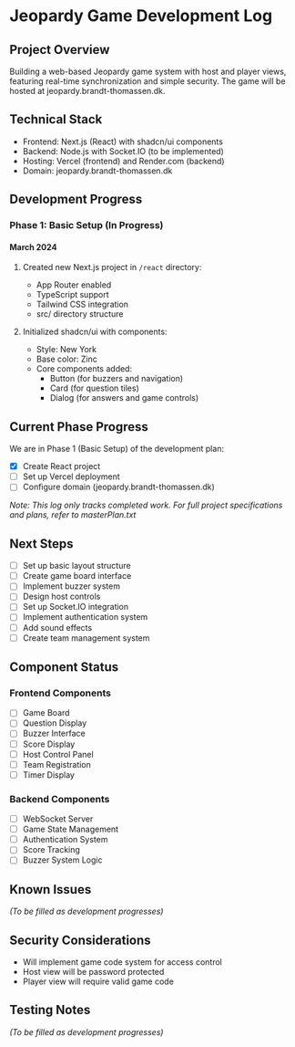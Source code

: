 # Jeopardy Game Development Log

## Project Overview
Building a web-based Jeopardy game system with host and player views, featuring real-time synchronization and simple security. The game will be hosted at jeopardy.brandt-thomassen.dk.

## Technical Stack
- Frontend: Next.js (React) with shadcn/ui components
- Backend: Node.js with Socket.IO (to be implemented)
- Hosting: Vercel (frontend) and Render.com (backend)
- Domain: jeopardy.brandt-thomassen.dk

## Development Progress

### Phase 1: Basic Setup (In Progress)

#### March 2024
1. Created new Next.js project in `/react` directory:
   - App Router enabled
   - TypeScript support
   - Tailwind CSS integration
   - src/ directory structure

2. Initialized shadcn/ui with components:
   - Style: New York
   - Base color: Zinc
   - Core components added:
     - Button (for buzzers and navigation)
     - Card (for question tiles)
     - Dialog (for answers and game controls)

## Current Phase Progress
We are in Phase 1 (Basic Setup) of the development plan:
- [x] Create React project
- [ ] Set up Vercel deployment
- [ ] Configure domain (jeopardy.brandt-thomassen.dk)

*Note: This log only tracks completed work. For full project specifications and plans, refer to masterPlan.txt*

## Next Steps
- [ ] Set up basic layout structure
- [ ] Create game board interface
- [ ] Implement buzzer system
- [ ] Design host controls
- [ ] Set up Socket.IO integration
- [ ] Implement authentication system
- [ ] Add sound effects
- [ ] Create team management system

## Component Status

### Frontend Components
- [ ] Game Board
- [ ] Question Display
- [ ] Buzzer Interface
- [ ] Score Display
- [ ] Host Control Panel
- [ ] Team Registration
- [ ] Timer Display

### Backend Components
- [ ] WebSocket Server
- [ ] Game State Management
- [ ] Authentication System
- [ ] Score Tracking
- [ ] Buzzer System Logic

## Known Issues
*(To be filled as development progresses)*

## Security Considerations
- Will implement game code system for access control
- Host view will be password protected
- Player view will require valid game code

## Testing Notes
*(To be filled as development progresses)* 